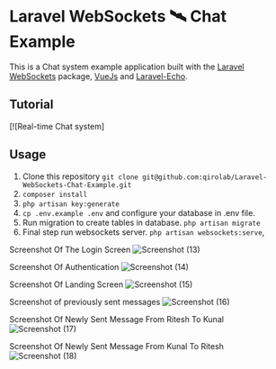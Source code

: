 # Laravel WebSockets 🛰 Chat Example

This is a Chat system example application built with the [Laravel WebSockets](https://github.com/beyondcode/laravel-websockets) package, [VueJs](https://vuejs.org/) and [Laravel-Echo](https://laravel.com/docs/5.7/broadcasting#installing-laravel-echo).

## Tutorial
[![Real-time Chat system]

## Usage

1. Clone this repository
`git clone git@github.com:qirolab/Laravel-WebSockets-Chat-Example.git`
2. `composer install`
3. `php artisan key:generate`
4. `cp .env.example .env` and configure your database in .env file.
5. Run migration to create tables in database.
`php artisan migrate`
6. Final step run websockets server.
`php artisan websockets:serve`,

Screenshot Of The Login Screen
![Screenshot (13)](https://user-images.githubusercontent.com/43533375/132718982-39f15b53-270e-4b9a-9399-d32bb9430976.png)

Screenshot Of Authentication
![Screenshot (14)](https://user-images.githubusercontent.com/43533375/132719013-6da1325f-98db-43cc-bef1-814f7069d889.png)

Screenshot Of Landing Screen
![Screenshot (15)](https://user-images.githubusercontent.com/43533375/132719042-5cd3fe7a-dc14-47b1-a779-9e1f65a0aaf4.png)

Screenshot of previously sent messages
![Screenshot (16)](https://user-images.githubusercontent.com/43533375/132719047-3a193bfd-5412-45d6-be76-ec7c8561e379.png)

Screenshot Of Newly Sent Message From Ritesh To Kunal
![Screenshot (17)](https://user-images.githubusercontent.com/43533375/132719049-fa445895-b17c-4313-a75b-04342d12e386.png)

Screenshot Of Newly Sent Message From Kunal To Ritesh
![Screenshot (18)](https://user-images.githubusercontent.com/43533375/132719037-a8e27bca-41cc-476c-81e3-050d59e3d83d.png)

